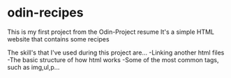 # odin-recipes
This is my first project from the Odin-Project resume
It's a simple HTML website that contains some recipes 

The skill's that I've used during this project are...
-Linking another html files
-The basic structure of how html works
-Some of the most common tags, such as img,ul,p...
